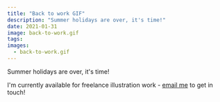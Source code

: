 ```yaml
---
title: "Back to work GIF"
description: "Summer holidays are over, it's time!"
date: 2021-01-31
image: back-to-work.gif
tags:
images:
  - back-to-work.gif
---
```


Summer holidays are over, it's time!

I'm currently available for freelance illustration work - [email me](mailto:vicky.hughes@hotmail.com) to get in touch!